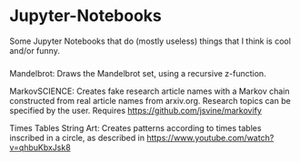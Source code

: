 # Jupyter-Notebooks
Some Jupyter Notebooks that do (mostly useless) things that I think is cool and/or funny.

###

Mandelbrot: Draws the Mandelbrot set, using a recursive z-function.

MarkovSCIENCE: Creates fake research article names with a Markov chain constructed from real article names from arxiv.org. Research topics can be specified by the user. Requires https://github.com/jsvine/markovify

Times Tables String Art: Creates patterns according to times tables inscribed in a circle, as described in https://www.youtube.com/watch?v=qhbuKbxJsk8
